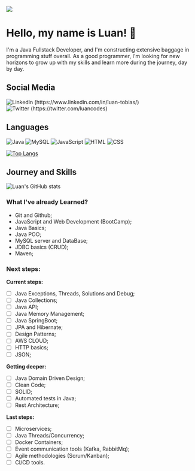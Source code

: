 ![](https://komarev.com/ghpvc/?username=LuanTMoura)
# Hello, my name is Luan! 👋
I'm a Java Fullstack Developer, and I'm constructing extensive baggage in programming stuff overall. As a good programmer, I'm looking for new horizons to grow up with my skills and learn more during the journey, day by day.

## Social Media
![Linkedin (https://www.linkedin.com/in/luan-tobias/)](https://img.shields.io/badge/LinkedIn-0077B5?style=for-the-badge&logo=linkedin&logoColor=white)
![Twitter (https://twitter.com/luancodes)](https://img.shields.io/badge/Twitter-1DA1F2?style=for-the-badge&logo=twitter&logoColor=white)

## Languages
![Java](https://img.shields.io/badge/Java-ED8B00?style=for-the-badge&logo=openjdk&logoColor=white) ![MySQL](https://img.shields.io/badge/MySQL-00000F?style=for-the-badge&logo=mysql&logoColor=white)  ![JavaScript](https://img.shields.io/badge/JavaScript-323330?style=for-the-badge&logo=javascript&logoColor=F7DF1E) ![HTML](https://img.shields.io/badge/HTML5-E34F26?style=for-the-badge&logo=html5&logoColor=white) ![CSS](https://img.shields.io/badge/CSS3-1572B6?style=for-the-badge&logo=css3&logoColor=white)

[![Top Langs](https://github-readme-stats.vercel.app/api/top-langs/?username=LuanTMoura&theme=react)](https://github.com/LuanTMoura/github-readme-stats)


## Journey and Skills

![Luan's GitHub stats](https://github-readme-stats.vercel.app/api?username=LuanTMoura&show_icons=true&theme=react)

### What I've already Learned?
- Git and Github;
- JavaScript and Web Development (BootCamp);
- Java Basics;
- Java POO;
- MySQL server and DataBase;
- JDBC basics (CRUD);
- Maven;

### Next steps:


**Current steps:**
- [ ] Java Exceptions, Threads, Solutions and Debug;
- [ ] Java Collections;
- [ ] Java API;
- [ ] Java Memory Management;
- [ ] Java SpringBoot;
- [ ] JPA and Hibernate;
- [ ] Design Patterns;
- [ ] AWS CLOUD;
- [ ] HTTP basics;
- [ ] JSON;

**Getting deeper:**
- [ ] Java Domain Driven Design;
- [ ] Clean Code;
- [ ] SOLID;
- [ ] Automated tests in Java;
- [ ] Rest Architecture;

**Last steps:**
- [ ] Microservices;
- [ ] Java Threads/Concurrency;
- [ ] Docker Containers;
- [ ] Event communication tools (Kafka, RabbitMq);
- [ ] Agile methodologies (Scrum/Kanban);
- [ ] CI/CD tools.
